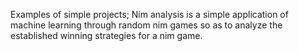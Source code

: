 
Examples of simple projects;
Nim analysis is a simple application of machine learning through random nim games so as to analyze the established winning strategies for a nim game. 

